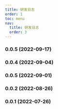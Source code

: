 ```yaml
---
title: 研发日志
order: 1
toc: menu
nav:
  title: 研发日志
  order: 3
---
```


### 0.0.5 (2022-09-17)

### 0.0.4 (2022-09-04)

### 0.0.5 (2022-09-01)

### 0.0.2 (2022-08-26)

### 0.0.1 (2022-07-26)
